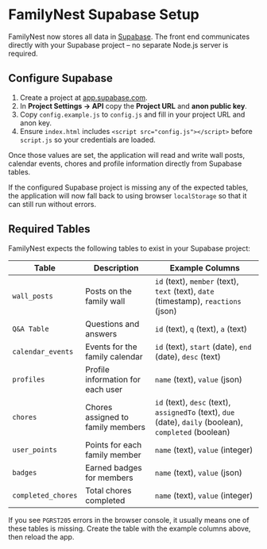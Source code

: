 # FamilyNest Supabase Setup

FamilyNest now stores all data in [Supabase](https://supabase.com). The front end communicates directly with your Supabase project – no separate Node.js server is required.

## Configure Supabase

1. Create a project at [app.supabase.com](https://app.supabase.com/).
2. In **Project Settings → API** copy the **Project URL** and **anon public key**.
3. Copy `config.example.js` to `config.js` and fill in your project URL and anon key.
4. Ensure `index.html` includes `<script src="config.js"></script>` before `script.js` so your credentials are loaded.

Once those values are set, the application will read and write wall posts, calendar events, chores and profile information directly from Supabase tables.

If the configured Supabase project is missing any of the expected tables, the application will now fall back to using browser `localStorage` so that it can still run without errors.

## Required Tables

FamilyNest expects the following tables to exist in your Supabase project:

| Table            | Description                        | Example Columns                       |
|------------------|------------------------------------|---------------------------------------|
| `wall_posts`     | Posts on the family wall           | `id` (text), `member` (text), `text` (text), `date` (timestamp), `reactions` (json) |
| `Q&A Table`      | Questions and answers              | `id` (text), `q` (text), `a` (text)   |
| `calendar_events`| Events for the family calendar     | `id` (text), `start` (date), `end` (date), `desc` (text) |
| `profiles`       | Profile information for each user  | `name` (text), `value` (json)         |
| `chores`         | Chores assigned to family members  | `id` (text), `desc` (text), `assignedTo` (text), `due` (date), `daily` (boolean), `completed` (boolean) |
| `user_points`    | Points for each family member       | `name` (text), `value` (integer)      |
| `badges`         | Earned badges for members           | `name` (text), `value` (json)         |
| `completed_chores`| Total chores completed            | `name` (text), `value` (integer)      |

If you see `PGRST205` errors in the browser console, it usually means one of these tables is missing. Create the table with the example columns above, then reload the app.

